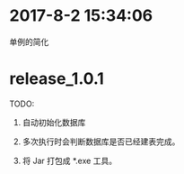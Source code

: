 # 2017-8-2 15:34:06

单例的简化


# release_1.0.1

TODO:

1. 自动初始化数据库

2. 多次执行时会判断数据库是否已经建表完成。

3. 将 Jar 打包成 *.exe 工具。